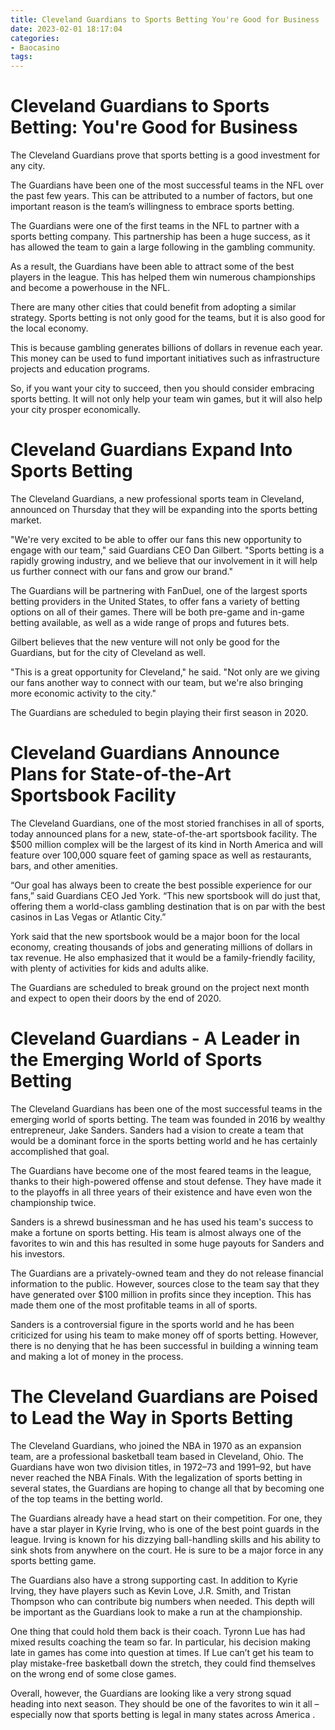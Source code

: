 ```yaml
---
title: Cleveland Guardians to Sports Betting You're Good for Business
date: 2023-02-01 18:17:04
categories:
- Baocasino
tags:
---
```



#  Cleveland Guardians to Sports Betting: You're Good for Business

The Cleveland Guardians prove that sports betting is a good investment for any city.

The Guardians have been one of the most successful teams in the NFL over the past few years. This can be attributed to a number of factors, but one important reason is the team’s willingness to embrace sports betting.

The Guardians were one of the first teams in the NFL to partner with a sports betting company. This partnership has been a huge success, as it has allowed the team to gain a large following in the gambling community.

As a result, the Guardians have been able to attract some of the best players in the league. This has helped them win numerous championships and become a powerhouse in the NFL.

There are many other cities that could benefit from adopting a similar strategy. Sports betting is not only good for the teams, but it is also good for the local economy.

This is because gambling generates billions of dollars in revenue each year. This money can be used to fund important initiatives such as infrastructure projects and education programs.

So, if you want your city to succeed, then you should consider embracing sports betting. It will not only help your team win games, but it will also help your city prosper economically.

#  Cleveland Guardians Expand Into Sports Betting

The Cleveland Guardians, a new professional sports team in Cleveland, announced on Thursday that they will be expanding into the sports betting market.

"We're very excited to be able to offer our fans this new opportunity to engage with our team," said Guardians CEO Dan Gilbert. "Sports betting is a rapidly growing industry, and we believe that our involvement in it will help us further connect with our fans and grow our brand."

The Guardians will be partnering with FanDuel, one of the largest sports betting providers in the United States, to offer fans a variety of betting options on all of their games. There will be both pre-game and in-game betting available, as well as a wide range of props and futures bets.

Gilbert believes that the new venture will not only be good for the Guardians, but for the city of Cleveland as well.

"This is a great opportunity for Cleveland," he said. "Not only are we giving our fans another way to connect with our team, but we're also bringing more economic activity to the city."

The Guardians are scheduled to begin playing their first season in 2020.

#  Cleveland Guardians Announce Plans for State-of-the-Art Sportsbook Facility

The Cleveland Guardians, one of the most storied franchises in all of sports, today announced plans for a new, state-of-the-art sportsbook facility. The $500 million complex will be the largest of its kind in North America and will feature over 100,000 square feet of gaming space as well as restaurants, bars, and other amenities.

“Our goal has always been to create the best possible experience for our fans,” said Guardians CEO Jed York. “This new sportsbook will do just that, offering them a world-class gambling destination that is on par with the best casinos in Las Vegas or Atlantic City.”

York said that the new sportsbook would be a major boon for the local economy, creating thousands of jobs and generating millions of dollars in tax revenue. He also emphasized that it would be a family-friendly facility, with plenty of activities for kids and adults alike.

The Guardians are scheduled to break ground on the project next month and expect to open their doors by the end of 2020.

#  Cleveland Guardians - A Leader in the Emerging World of Sports Betting

The Cleveland Guardians has been one of the most successful teams in the emerging world of sports betting. The team was founded in 2016 by wealthy entrepreneur, Jake Sanders. Sanders had a vision to create a team that would be a dominant force in the sports betting world and he has certainly accomplished that goal.

The Guardians have become one of the most feared teams in the league, thanks to their high-powered offense and stout defense. They have made it to the playoffs in all three years of their existence and have even won the championship twice.

Sanders is a shrewd businessman and he has used his team's success to make a fortune on sports betting. His team is almost always one of the favorites to win and this has resulted in some huge payouts for Sanders and his investors.

The Guardians are a privately-owned team and they do not release financial information to the public. However, sources close to the team say that they have generated over $100 million in profits since they inception. This has made them one of the most profitable teams in all of sports.

Sanders is a controversial figure in the sports world and he has been criticized for using his team to make money off of sports betting. However, there is no denying that he has been successful in building a winning team and making a lot of money in the process.

#  The Cleveland Guardians are Poised to Lead the Way in Sports Betting

The Cleveland Guardians, who joined the NBA in 1970 as an expansion team, are a professional basketball team based in Cleveland, Ohio. The Guardians have won two division titles, in 1972–73 and 1991–92, but have never reached the NBA Finals. With the legalization of sports betting in several states, the Guardians are hoping to change all that by becoming one of the top teams in the betting world.

The Guardians already have a head start on their competition. For one, they have a star player in Kyrie Irving, who is one of the best point guards in the league. Irving is known for his dizzying ball-handling skills and his ability to sink shots from anywhere on the court. He is sure to be a major force in any sports betting game.

The Guardians also have a strong supporting cast. In addition to Kyrie Irving, they have players such as Kevin Love, J.R. Smith, and Tristan Thompson who can contribute big numbers when needed. This depth will be important as the Guardians look to make a run at the championship.

One thing that could hold them back is their coach. Tyronn Lue has had mixed results coaching the team so far. In particular, his decision making late in games has come into question at times. If Lue can’t get his team to play mistake-free basketball down the stretch, they could find themselves on the wrong end of some close games.

Overall, however, the Guardians are looking like a very strong squad heading into next season. They should be one of the favorites to win it all – especially now that sports betting is legal in many states across America .